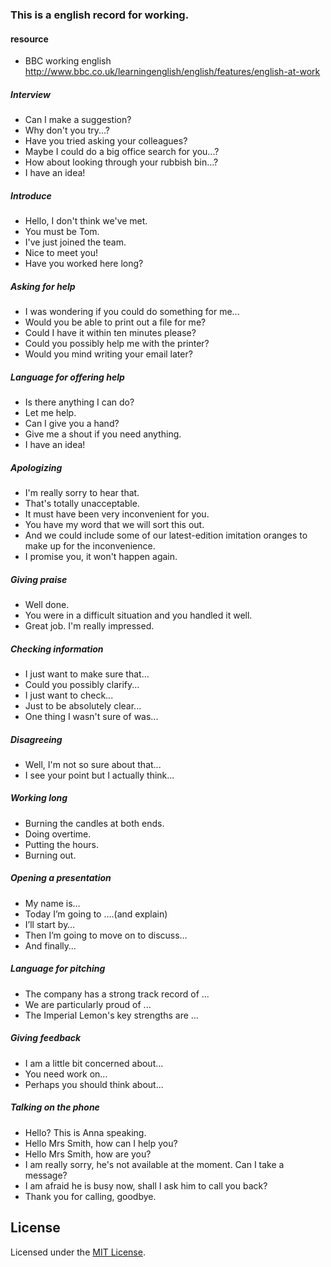 ### This is a english record for working.

#### resource
* BBC working english http://www.bbc.co.uk/learningenglish/english/features/english-at-work

##### Interview
* Can I make a suggestion?
* Why don't you try...?
* Have you tried asking your colleagues?
* Maybe I could do a big office search for you...?
* How about looking through your rubbish bin...?
* I have an idea!

##### Introduce
* Hello, I don't think we've met.
* You must be Tom.
* I've just joined the team.
* Nice to meet you!
* Have you worked here long?

##### Asking for help
* I was wondering if you could do something for me...
* Would you be able to print out a file for me?
* Could I have it within ten minutes please?
* Could you possibly help me with the printer?
* Would you mind writing your email later?

##### Language for offering help
* Is there anything I can do?
* Let me help.
* Can I give you a hand?
* Give me a shout if you need anything.
* I have an idea!

##### Apologizing
* I'm really sorry to hear that.
* That's totally unacceptable.
* It must have been very inconvenient for you.
* You have my word that we will sort this out.
* And we could include some of our latest-edition imitation oranges to make up for the inconvenience.
* I promise you, it won't happen again.

##### Giving praise
* Well done.
* You were in a difficult situation and you handled it well.
* Great job. I'm really impressed.

##### Checking information
* I just want to make sure that...
* Could you possibly clarify...
* I just want to check...
* Just to be absolutely clear...
* One thing I wasn't sure of was...

##### Disagreeing

* Well, I'm not so sure about that...
* I see your point but I actually think...

##### Working long
* Burning the candles at both ends.
* Doing overtime.
* Putting the hours.
* Burning out.

##### Opening a presentation
* My name is…
* Today I’m going to ….(and explain)
* I’ll start by…
* Then I’m going to move on to discuss…
* And finally…

##### Language for pitching
* The company has a strong track record of ...
* We are particularly proud of ...
* The Imperial Lemon's key strengths are ...

##### Giving feedback
* I am a little bit concerned about...
* You need work on...
* Perhaps you should think about...

##### Talking on the phone
* Hello? This is Anna speaking.
* Hello Mrs Smith, how can I help you?
* Hello Mrs Smith, how are you?
* I am really sorry, he's not available at the moment. Can I take a message?
* I am afraid he is busy now, shall I ask him to call you back?
* Thank you for calling, goodbye.




## License

Licensed under the [MIT License](http://cjpatoilo.mit-license.org).
